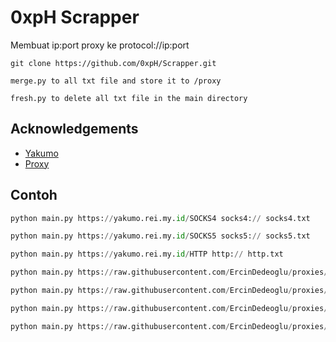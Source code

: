 
# 0xpH Scrapper

Membuat ip:port proxy ke protocol://ip:port 
```git
git clone https://github.com/0xpH/Scrapper.git
```
```
merge.py to all txt file and store it to /proxy
```
```
fresh.py to delete all txt file in the main directory
```
## Acknowledgements

 - [Yakumo](https://github.com/elliottophellia/yakumo)
 - [Proxy](https://github.com/search?q=proxy+scraper&type=repositories&s=updated&o=desc)
 

## Contoh


```python
python main.py https://yakumo.rei.my.id/SOCKS4 socks4:// socks4.txt
```

```python
python main.py https://yakumo.rei.my.id/SOCKS5 socks5:// socks5.txt
```
```python
python main.py https://yakumo.rei.my.id/HTTP http:// http.txt
```
```python
python main.py https://raw.githubusercontent.com/ErcinDedeoglu/proxies/main/proxies/http.txt http:// http2.txt
```

```python
python main.py https://raw.githubusercontent.com/ErcinDedeoglu/proxies/main/proxies/https.txt https:// https.txt
```

```python
python main.py https://raw.githubusercontent.com/ErcinDedeoglu/proxies/main/proxies/socks5.txt socks5:// socks5.txt
```
```python
python main.py https://raw.githubusercontent.com/ErcinDedeoglu/proxies/main/proxies/socks4.txt socks4:// socks42.txt
```
